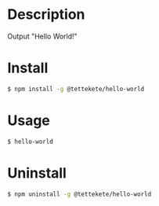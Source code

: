 # Description

Output "Hello World!"

# Install

```sh
$ npm install -g @tettekete/hello-world
```

# Usage

```sh
$ hello-world
```

# Uninstall


```sh
$ npm uninstall -g @tettekete/hello-world
```

